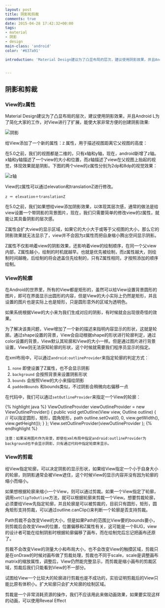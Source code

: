 ```yaml
---
layout: post
title: 阴影和剪裁
comments: true
date: 2015-04-28 17:42:32+00:00
tags:
- material
- 阴影
- design
main-class: 'android'
color: '#637a91'

introduction: 'Material Design建议为了凸显布局的层次，建议使用阴影效果，并且Android L为了简化大家的工作，对View进行了扩展，能使大家非常方便的创建阴影效果:'


---
```

## 阴影和剪裁

### View的z属性

Material Design建议为了凸显布局的层次，建议使用阴影效果，并且Android L为了简化大家的工作，对View进行了扩展，能使大家非常方便的创建阴影效果:

![阴影](shadow.png)

给View添加了一个新的属性：`Z` 属性，用于描述视图距离它父视图的高度：

在5.0之前，我们的视图都是二维的，只有x轴和y轴，现在，android新增了z轴。x轴和y轴描述了一个view的大小和位置，而z轴描述了view在父视图上抬起的视觉，体现效果就是阴影。下图的两个view的z属性分别为2dp和8dp的视觉效果：

![z轴](zproperty.png)

View的`Z`属性可以通过elevation和translationZ进行修改。

`z ＝ elevation＋translationZ`

在5.0之前，我们如果想给view添加阴影效果，以体现其层次感，通常的做法是给view设置一个带阴影的背景图片，现在，我们只需要简单的修改view的`Z`属性，就能让其具备阴影的层次感。

Z属性会扩大view的显示区域，如果它的大小大于或等于父视图的大小，那么它的阴影效果就无法显示了，view并不会因为z属性而把自身缩小腾出空间显示阴影。

Z属性不仅影响着view的阴影效果，还影响着view的绘制顺序，在同一个父view内部，Z属性越小，绘制的时机就越早。也就是优先被绘制，而z属性越大，则绘制时间越晚，后绘制的将会遮盖住先绘制的，只有Z属性相同，才按照添加的顺序绘制。

### View的轮廓

在Android的世界里，所有的View都是矩形的，虽然可以给View设置背景圆形的图片，即可在界面显示出圆形的内容，但是View的大小实际上仍然是矩形，并且设置的图片也是实际上也是矩形，只是圆形意外的区域为透明色。

如果系统根据View的大小来为我们生成对应的阴影，有时候就会出现很奇怪的效果。

为了解决该类问题，View增加了一个新的描述来指明内容显示的形状，这就是轮廓。通过shape设置的背景，View会自动根据shape的形状进行轮廓判定，通过color设置的背景，View默认其轮廓和View的大小一样。但是通过图片进行背景设置，View则无法获知轮廓的形状，这个时候就需要我们程序员显示的指定。

在xml布局中，可以通过`android:outlineProvider`来指定轮廓的判定方式：

1.  `none` 即使设置了Z属性，也不会显示阴影
2.  `background` 会按照背景来设置阴影形状
3.  `bounds` 会按照View的大小来描绘阴影
4.  `paddedBounds` 和bounds类似，不过阴影会稍微向右偏移一点

在代码中，我们可以通过`setOutlineProvider`来指定一个View的轮廓：

{% highlight java %}
    ViewOutlineProvider viewOutlineProvider = new ViewOutlineProvider() {
        public void getOutline(View view, Outline outline) {
            // 可以指定圆形，矩形，圆角矩形，path
            outline.setOval(0, 0, view.getWidth(), view.getHeight());
        }
    };
    View.setOutlineProvider(viewOutlineProvider );
 {% endhighlight %}
 
`注意：如果采用图片作为背景，即使在xml布局中指定android:outlineProvider为background也不会显示阴影，只有通过代码中指定轮廓来显示。`

### View的剪裁

给View指定轮廓，可以决定阴影的显示形状，如果给View指定一个小于自身大小的轮廓，则阴影通常会被View遮住，这个时候View的显示内容并没有因为轮廓的缩小而缩小。

如果想根据轮廓来缩小一个View，则可以通过剪裁。如果一个View指定了轮廓，调用`setClipToOutline`方法，就可以根据轮廓来剪裁一个View。想要剪裁轮廓，必须要给View先指定轮廓，并且轮廓是可以被剪裁的，目前只有圆形，矩形，圆角矩形支持剪裁，可以通过outline.canClip()来判断一个轮廓是否支持剪裁。

Path剪裁不会改变View的大小，但是如果Path的范围比View要的bounds要小，则剪裁后会改变View的位置，位置偏移和Z属性有关，这可能是一个BUG，view的设计者可能在绘制阴影时根据轮廓偏移了画布，而在绘制完后忘记把画布还原了。

剪裁不会改变View的测量大小和布局大小，也不会改变View的触摸区域，剪裁只是在onDraw的时候对画布做了剪裁处理，剪裁也不同于scale，scale是调整画布matrix的缩放属性，调整后，View仍然能完整显示，而剪裁是缩小画布的剪裁区域，剪裁后我们只能看到View的不一部分。

试图给View一个比较大的轮廓进行剪裁也是不成功的，实验证明剪裁后的View只能比原有体积小。扩大轮廓只会扩大轮廓的绘制区域。

剪裁是一个非常消耗资源的操作，我们不应该用此来做动画效果，如果要实现这样的动画，可以使用Reveal Effect